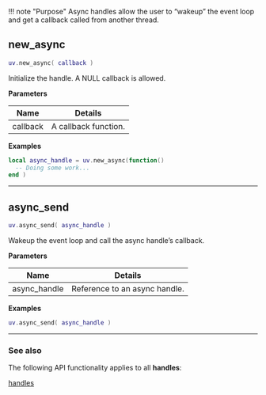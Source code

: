 !!! note "Purpose"
    Async handles allow the user to “wakeup” the event loop and get a callback called from another thread.

## new_async

```lua
uv.new_async( callback )
```

Initialize the handle. A NULL callback is allowed.

__Parameters__

Name|Details
----|-------
callback|A callback function.

__Examples__

```lua
local async_handle = uv.new_async(function()
  -- Doing some work...
end )
```

---

## async_send

```lua
uv.async_send( async_handle )
```

Wakeup the event loop and call the async handle’s callback.

__Parameters__

Name|Details
----|-------
async_handle|Reference to an async handle.

__Examples__

```lua
uv.async_send( async_handle )
```

---

### See also

The following API functionality applies to all __handles__:

[handles](../handles)
